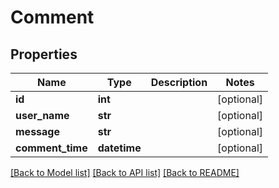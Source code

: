 # Comment

## Properties
Name | Type | Description | Notes
------------ | ------------- | ------------- | -------------
**id** | **int** |  | [optional] 
**user_name** | **str** |  | [optional] 
**message** | **str** |  | [optional] 
**comment_time** | **datetime** |  | [optional] 

[[Back to Model list]](../README.md#documentation-for-models) [[Back to API list]](../README.md#documentation-for-api-endpoints) [[Back to README]](../README.md)


